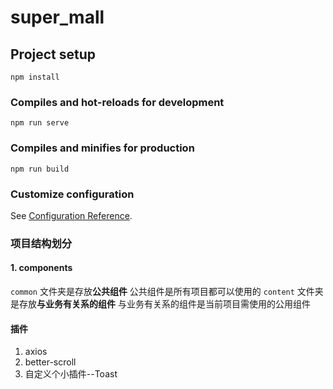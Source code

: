 # super_mall

## Project setup
```
npm install
```

### Compiles and hot-reloads for development
```
npm run serve
```

### Compiles and minifies for production
```
npm run build
```

### Customize configuration
See [Configuration Reference](https://cli.vuejs.org/config/).

### 项目结构划分
#### 1. components
`common` 文件夹是存放**公共组件**
         公共组件是所有项目都可以使用的
`content` 文件夹是存放**与业务有关系的组件**
          与业务有关系的组件是当前项目需使用的公用组件

#### 插件
1. axios
2. better-scroll
3. 自定义个小插件--Toast
